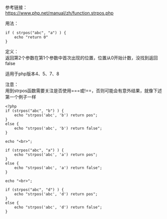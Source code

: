 参考链接：  
https://www.php.net/manual/zh/function.strpos.php

用法：
```
if ( strpos("abc", "a") ) {
    echo "return 0"
}
```

定义：  
返回第2个参数在第1个参数中首次出现的位置，位置从0开始计数，没找到返回false

适用于php版本4、5、7、8

注意：  
用到strpos函数需要关注是否使用===或!==，否则可能会有意外结果，就像下述第一个例子一样

```
<?php
if (strpos("abc", "b") ) {
    echo "strpos('abc', 'b') return pos";
}
else {
    echo "strpos('abc', 'b') return false";
}

echo "<br>";

if (strpos("abc", "a") ) {
    echo "strpos('abc', 'a') return pos";
}
else {
    echo "strpos('abc', 'a') return false";
}

echo "<br>";

if (strpos("abc", "d") ) {
    echo "strpos('abc', 'd') return pos";
}
else {
    echo "strpos('abc', 'd') return false";
}
```